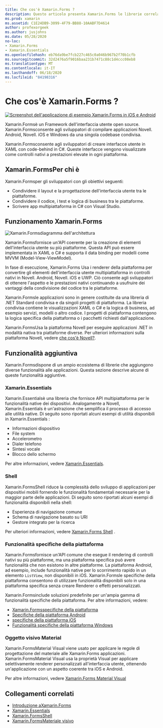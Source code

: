 ```yaml
---
title: Che cos'è Xamarin.Forms ?
description: Questo articolo presenta Xamarin.Forms le librerie correlate.
ms.prod: xamarin
ms.assetid: C1E24DB9-3099-4F79-BB88-10AABF7D4614
author: profexorgeek
ms.author: jusjohns
ms.date: 05/28/2020
no-loc:
- Xamarin.Forms
- Xamarin.Essentials
ms.openlocfilehash: eb76da9be7fcb227c465c0a046b967b2f70b1cfb
ms.sourcegitcommit: 32d2476a5f9016baa231b7471c88c1d4ccc08eb8
ms.translationtype: MT
ms.contentlocale: it-IT
ms.lasthandoff: 06/18/2020
ms.locfileid: "84198316"
---
```

# <a name="what-is-xamarinforms"></a>Che cos'è Xamarin.Forms ?

[![Screenshot dell'applicazione di esempio Xamarin.Forms in iOS e Android](what-is-xamarin-forms-images/xamarin-forms-app-cropped.png)](what-is-xamarin-forms-images/xamarin-forms-app.png#lightbox)

Xamarin.Formsè un Framework dell'interfaccia utente open source. Xamarin.Formsconsente agli sviluppatori di compilare applicazioni Novell. Android, Novell. iOS e Windows da una singola codebase condivisa.

Xamarin.Formsconsente agli sviluppatori di creare interfacce utente in XAML con code-behind in C#. Queste interfacce vengono visualizzate come controlli nativi a prestazioni elevate in ogni piattaforma.

## <a name="who-xamarinforms-is-for"></a>Xamarin.FormsPer chi è

Xamarin.Formsper gli sviluppatori con gli obiettivi seguenti:

- Condividere il layout e la progettazione dell'interfaccia utente tra le piattaforme.
- Condividere il codice, i test e logica di business tra le piattaforme.
- Scrivere app multipiattaforma in C# con Visual Studio.

## <a name="how-xamarinforms-works"></a>Funzionamento Xamarin.Forms

![Xamarin.Formsdiagramma dell'architettura](what-is-xamarin-forms-images/xamarin-forms-architecture.png)

Xamarin.Formsfornisce un'API coerente per la creazione di elementi dell'interfaccia utente su più piattaforme. Questa API può essere implementata in XAML o C# e supporta il data binding per modelli come MVVM (Model-View-ViewModel).

In fase di esecuzione, Xamarin.Forms Usa i renderer della piattaforma per convertire gli elementi dell'interfaccia utente multipiattaforma in controlli nativi in Novell. Android, Novell. iOS e UWP. Ciò consente agli sviluppatori di ottenere l'aspetto e le prestazioni nativi continuando a usufruire dei vantaggi della condivisione del codice tra le piattaforme.

Xamarin.Formsle applicazioni sono in genere costituite da una libreria di .NET Standard condivisa e da singoli progetti di piattaforma. La libreria condivisa contiene le visualizzazioni XAML o C# e la logica di business, ad esempio servizi, modelli o altro codice. I progetti di piattaforma contengono la logica specifica della piattaforma o i pacchetti richiesti dall'applicazione.

Xamarin.FormsUsa la piattaforma Novell per eseguire applicazioni .NET in modalità nativa tra piattaforme diverse. Per ulteriori informazioni sulla piattaforma Novell, vedere [che cos'è Novell?](~/get-started/what-is-xamarin.md).

## <a name="additional-functionality"></a>Funzionalità aggiuntiva

Xamarin.Formsdispone di un ampio ecosistema di librerie che aggiungono diverse funzionalità alle applicazioni. Questa sezione descrive alcune di queste funzionalità aggiuntive.

### Xamarin.Essentials

Xamarin.Essentialsè una libreria che fornisce API multipiattaforma per le funzionalità native dei dispositivi. Analogamente a Novell, Xamarin.Essentials è un'astrazione che semplifica il processo di accesso alle utilità native. Di seguito sono riportati alcuni esempi di utilità disponibili in Xamarin.Essentials :

- Informazioni dispositivo
- File system
- Accelerometro
- Dialer telefono
- Sintesi vocale
- Blocco dello schermo

Per altre informazioni, vedere [Xamarin.Essentials](~/essentials/index.md).

### <a name="shell"></a>Shell

Xamarin.FormsShell riduce la complessità dello sviluppo di applicazioni per dispositivi mobili fornendo le funzionalità fondamentali necessarie per la maggior parte delle applicazioni. Di seguito sono riportati alcuni esempi di funzionalità disponibili nella shell:

- Esperienza di navigazione comune
- Schema di navigazione basato su URI
- Gestore integrato per la ricerca

Per ulteriori informazioni, vedere [ Xamarin.Forms Shell](~/xamarin-forms/app-fundamentals/shell/index.md) .

### <a name="platform-specifics"></a>Funzionalità specifiche della piattaforma

Xamarin.Formsfornisce un'API comune che esegue il rendering di controlli nativi su più piattaforme, ma una piattaforma specifica può avere funzionalità che non esistono in altre piattaforme. La piattaforma Android, ad esempio, include funzionalità native per lo scorrimento rapido in un elemento `ListView`, non disponibili in iOS. Xamarin.Formsle specifiche della piattaforma consentono di utilizzare funzionalità disponibili solo in una piattaforma specifica senza creare Renderer o effetti personalizzati.

Xamarin.Formsinclude soluzioni predefinite per un'ampia gamma di funzionalità specifiche della piattaforma. Per altre informazioni, vedere:

- [Xamarin.Formsspecifiche della piattaforma](~/xamarin-forms/platform/platform-specifics/index.md)
- [Specifiche della piattaforma Android](~/xamarin-forms/platform/android/index.md)
- [specifiche della piattaforma iOS](~/xamarin-forms/platform/ios/index.md)
- [Funzionalità specifiche della piattaforma Windows](~/xamarin-forms/platform/windows/index.md)

### <a name="material-visual"></a>Oggetto visivo Material

Xamarin.FormsMaterial Visual viene usato per applicare le regole di progettazione del materiale alle Xamarin.Forms applicazioni. Xamarin.FormsMaterial Visual usa la proprietà Visual per applicare selettivamente renderer personalizzati all'interfaccia utente, ottenendo un'applicazione con un aspetto coerente tra iOS e Android.

Per altre informazioni, vedere [ Xamarin.Forms Material Visual](~/xamarin-forms/user-interface/visual/material-visual.md)

## <a name="related-links"></a>Collegamenti correlati

- [Introduzione aXamarin.Forms](~/xamarin-forms/index.yml)
- [Xamarin.Essentials](~/essentials/index.md)
- [Xamarin.FormsShell](~/xamarin-forms/app-fundamentals/shell/index.md)
- [Xamarin.FormsMateriale visivo](~/xamarin-forms/user-interface/visual/material-visual.md)
